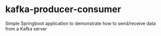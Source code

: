 # kafka-producer-consumer
Simple Springboot application to demonstrate how to send/receive data from a Kafka server